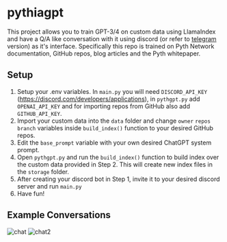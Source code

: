# pythiagpt
This project allows you to train GPT-3/4 on custom data using LlamaIndex and have a Q/A like conversation with it using discord (or refer to [telegram](https://github.com/0xmakerr/pythiagpt_telegram) version) as it's interface. Specifically this repo is trained on Pyth Network documentation, GitHub repos, blog articles and the Pyth whitepaper.

## Setup

1. Setup your .env variables. In `main.py` you will need `DISCORD_API_KEY` (https://discord.com/developers/applications), in `pythgpt.py` add `OPENAI_API_KEY` and for importing repos from GitHub also add `GITHUB_API_KEY`.
2. Import your custom data into the `data` folder and change `owner` `repos` `branch` variables inside `build_index()` function to your desired GitHub repos.
3. Edit the `base_prompt` variable with your own desired ChatGPT system prompt.
4. Open `pythgpt.py` and run the `build_index()` function to build index over the custom data provided in Step 2. This will create new index files in the `storage` folder.
5. After creating your discord bot in Step 1, invite it to your desired discord server and run `main.py`
6. Have fun!

## Example Conversations

![chat](https://github.com/0xmakerr/pythgpt/assets/25880864/361e002c-c704-4598-8487-56af028b7555)
![chat2](https://github.com/0xmakerr/pythgpt/assets/25880864/c53298be-e709-44f3-9ebc-ab42de96baca)
